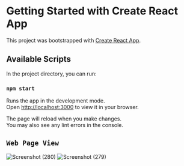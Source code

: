 # Getting Started with Create React App

This project was bootstrapped with [Create React App](https://github.com/facebook/create-react-app).

## Available Scripts

In the project directory, you can run:

### `npm start`

Runs the app in the development mode.\
Open [http://localhost:3000](http://localhost:3000) to view it in your browser.

The page will reload when you make changes.\
You may also see any lint errors in the console.

## `Web Page View`

![Screenshot (280)](https://github.com/user-attachments/assets/b84608e0-10e2-4ad0-8942-5f01245b269c)
![Screenshot (279)](https://github.com/user-attachments/assets/04c704c8-3564-4601-bad2-cc1e1c1cb9fd)
